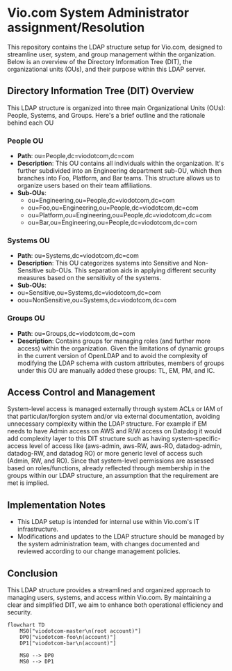 # Vio.com System Administrator assignment/Resolution

This repository contains the LDAP structure setup for Vio.com, designed to streamline user, system, and group management within the organization. Below is an overview of the Directory Information Tree (DIT), the organizational units (OUs), and their purpose within this LDAP server.

## Directory Information Tree (DIT) Overview

This LDAP structure is organized into three main Organizational Units (OUs): People, Systems, and Groups. Here's a brief outline and the rationale behind each OU
### People OU
* **Path**: ou=People,dc=viodotcom,dc=com
* **Description**: This OU contains all individuals within the organization. It's further subdivided into an Engineering department sub-OU, which then branches into Foo, Platform, and Bar teams. This structure allows us to organize users based on their team affiliations.
* **Sub-OUs**:
     * ou=Engineering,ou=People,dc=viodotcom,dc=com
     * ou=Foo,ou=Engineering,ou=People,dc=viodotcom,dc=com
     * ou=Platform,ou=Engineering,ou=People,dc=viodotcom,dc=com
     * ou=Bar,ou=Engineering,ou=People,dc=viodotcom,dc=com

### Systems OU
* **Path**: ou=Systems,dc=viodotcom,dc=com
* **Description**: This OU categorizes systems into Sensitive and Non-Sensitive sub-OUs. This separation aids in applying different security measures based on the sensitivity of the systems.
* **Sub-OUs**:
 * ou=Sensitive,ou=Systems,dc=viodotcom,dc=com
 * oou=NonSensitive,ou=Systems,dc=viodotcom,dc=com

### Groups OU
* **Path**: ou=Groups,dc=viodotcom,dc=com
* **Description**: Contains groups for managing roles (and further more access) within the organization. Given the limitations of dynamic groups in the current version of OpenLDAP and to avoid the complexity of modifying the LDAP schema with custom attributes, members of groups under this OU are manually added these groups: TL, EM, PM, and IC.

## Access Control and Management
System-level access is managed externally through system ACLs or IAM of that particular/forgion system and/or via external documentation, avoiding unnecessary complexity within the LDAP structure. For example if EM needs to have Admin access on AWS and R/W access on Datadog it would add complexity layer to this DIT structure such as having system-specific-access level of access like (aws-admin, aws-RW, aws-RO, datadog-admin, datadog-RW, and datadog RO) or more generic level of access such (Admin, RW, and RO). Since that system-level permissions are assessed based on roles/functions, already reflected through membership in the groups within our LDAP structure, an assumption that the requirement are met is implied.

## Implementation Notes
* This LDAP setup is intended for internal use within Vio.com's IT infrastructure.
* Modifications and updates to the LDAP structure should be managed by the system administration team, with changes documented and reviewed according to our change management policies.

## Conclusion
This LDAP structure provides a streamlined and organized approach to managing users, systems, and access within Vio.com. By maintaining a clear and simplified DIT, we aim to enhance both operational efficiency and security.

```mermaid
flowchart TD
    MS0["viodotcom-master\n(root account)"]
    DP0["viodotcom-foo\n(account)"]
    DP1["viodotcom-bar\n(account)"]

    MS0 --> DP0
    MS0 --> DP1
```
